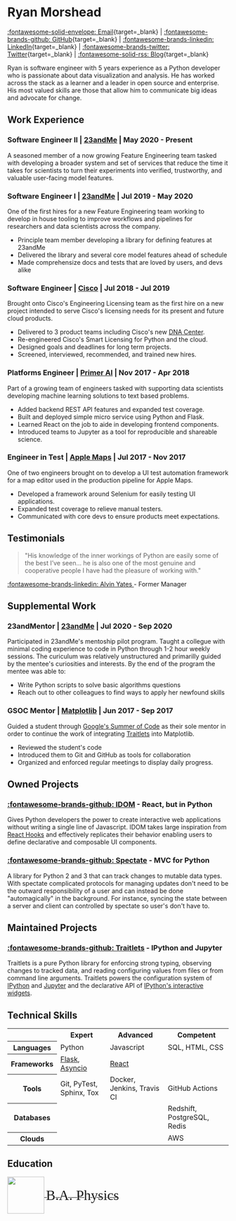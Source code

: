 # Ryan Morshead

[:fontawesome-solid-envelope: Email](mailto:ryan.morshead@gmail.com){target=\_blank} |
[:fontawesome-brands-github: GitHub](https://github.com/rmorshea){target=\_blank} |
[:fontawesome-brands-linkedin: LinkedIn](https://linkedin.com/in/rmorshea){target=\_blank} |
[:fontawesome-brands-twitter: Twitter](https://twitter.com/){target=\_blank} |
[:fontawesome-solid-rss: Blog](/feed_rss_created.xml){target=\_blank}

Ryan is software engineer with 5 years experience as a Python developer who is
passionate about data visualization and analysis. He has worked across the stack as a
learner and a leader in open source and enterprise. His most valued skills are those
that allow him to communicate big ideas and advocate for change.

## Work Experience

### Software Engineer II | [23andMe](https://www.23andme.com/) | May 2020 - Present

A seasoned member of a now growing Feature Engineering team tasked with developing a
broader system and set of services that reduce the time it takes for scientists to turn
their experiments into verified, trustworthy, and valuable user-facing model features.

### Software Engineer I | [23andMe](https://www.23andme.com/) | Jul 2019 - May 2020

One of the first hires for a new Feature Engineering team working to develop in house
tooling to improve workflows and pipelines for researchers and data scientists across the company.

- Principle team member developing a library for defining features at 23andMe
- Delivered the library and several core model features ahead of schedule
- Made comprehensize docs and tests that are loved by users, and devs alike

### Software Engineer | [Cisco](https://www.cisco.com/c/en/us/products/software/smart-accounts/software-licensing.html) | Jul 2018 - Jul 2019

Brought onto Cisco's Engineering Licensing team as the first hire on a new project
intended to serve Cisco's licensing needs for its present and future cloud products.

- Delivered to 3 product teams including Cisco's new
  [DNA Center](https://www.cisco.com/c/en/us/products/cloud-systems-management/dna-center/index.html).
- Re-engineered Cisco's Smart Licensing for Python and the cloud.
- Designed goals and deadlines for long term projects.
- Screened, interviewed, recommended, and trained new hires.

### Platforms Engineer | [Primer AI](https://primer.ai/) | Nov 2017 - Apr 2018

Part of a growing team of engineers tasked with supporting data scientists developing
machine learning solutions to text based problems.

- Added backend REST API features and expanded test coverage.
- Built and deployed simple micro service using Python and Flask.
- Learned React on the job to aide in developing frontend components.
- Introduced teams to Jupyter as a tool for reproducible and shareable science.

### Engineer in Test | [Apple Maps](https://www.apple.com/ios/maps/) | Jul 2017 - Nov 2017

One of two engineers brought on to develop a UI test automation framework for a map
editor used in the production pipeline for Apple Maps.

- Developed a framework around Selenium for easily testing UI applications.
- Expanded test coverage to relieve manual testers.
- Communicated with core devs to ensure products meet expectations.

## Testimonials

> "His knowledge of the inner workings of Python are easily some of the best I’ve seen...
> he is also one of the most genuine and cooperative people I have had the pleasure of
> working with."

<a href="https://www.linkedin.com/in/adyates/">
  :fontawesome-brands-linkedin:
  Alvin Yates
</a>
- Former Manager

## Supplemental Work

### 23andMentor | [23andMe](https://www.23andme.com/) | Jul 2020 - Sep 2020

Participated in 23andMe's mentoship pilot program. Taught a collegue with minimal coding
experience to code in Python through 1-2 hour weekly sessions. The curiculum was
relatively unstructured and primarilly guided by the mentee's curiosities and interests.
By the end of the program the mentee was able to:

- Write Python scripts to solve basic algorithms questions
- Reach out to other colleagues to find ways to apply her newfound skills

### GSOC Mentor | [Matplotlib](https://github.com/matplotlib/matplotlib) | Jun 2017 - Sep 2017

Guided a student through [Google's Summer of Code](https://summerofcode.withgoogle.com/)
as their sole mentor in order to continue the work of integrating
[Traitlets](#traitlets-ipython-and-jupyter) into Matplotlib.

- Reviewed the student's code
- Introduced them to Git and GitHub as tools for collaboration
- Organized and enforced regular meetings to display daily progress.

## Owned Projects

### [:fontawesome-brands-github: IDOM](https://github.com/rmorshea/idom) - React, but in Python

Gives Python developers the power to create interactive web applications without
writing a single line of Javascript. IDOM takes large inspiration from
[React Hooks](https://reactjs.org/docs/hooks-intro.html) and effectively replicates
their behavior enabling users to define declarative and composable UI components.

### [:fontawesome-brands-github: Spectate](https://github.com/rmorshea/spectate) - MVC for Python

A library for Python 2 and 3 that can track changes to mutable data types. With spectate
complicated protocols for managing updates don't need to be the outward responsibility
of a user and can instead be done "automagically" in the background. For instance, syncing
the state between a server and client can controlled by spectate so user's don't have to.

## Maintained Projects

### [:fontawesome-brands-github: Traitlets](https://github.com/rmorshea/traitlets) - IPython and Jupyter

Traitlets is a pure Python library for enforcing strong typing, observing changes to
tracked data, and reading configuring values from files or from command line arguments.
Traitlets powers the configuration system of [IPython](https://ipython.org/) and
[Jupyter](https://jupyter.org/) and the declarative API of
[IPython's interactive widgets](https://ipywidgets.readthedocs.io/en/stable/examples/Widget%20Basics.html).

## Technical Skills

<table style="width:100%">
  <tr>
    <th/>
    <th>Expert</th>
    <th>Advanced</th>
    <th>Competent</th>
  </tr>
  <tr>
    <th>Languages</th>
      <td>
        Python
      </td>
      <td>
        Javascript
      </td>
      <td>
        SQL, HTML, CSS
      </td>
  </tr>
  <tr>
    <th>Frameworks</th>
      <td>
        <a href="https://www.palletsprojects.com/p/flask/">Flask</a>,
        <a href="https://docs.python.org/3/library/asyncio.html">Asyncio</a>
      </td>
      <td>
        <a href="https://reactjs.org/">React</a>
      </td>
      <td>
      </td>
  </tr>
  <tr>
    <th>Tools</th>
      <td>
        Git, PyTest, Sphinx, Tox
      </td>
      <td>
        Docker, Jenkins, Travis CI
      </td>
      <td>
        GitHub Actions
      </td>
  </tr>
  <tr>
    <th>Databases</th>
      <td>
      </td>
      <td>
      </td>
      <td>
        Redshift, PostgreSQL, Redis
      </td>
  </tr>
  <tr>
    <th>Clouds</th>
      <td></td>
      <td></td>
      <td>
        AWS
      </td>
  </tr>
</table>

<p style="page-break-before: always" ></p>

## Education

<a href="https://calpoly.edu">
  <div>
      <img
        src="https://universitymarketing.calpoly.edu/wp-content/uploads/2016/10/CP_wordmark_full_RGB_grn.png"
        style="vertical-align: middle; height: 6em;"
      />
      <span style="vertical-align: middle;">
        <font face="palatino" size="6em">
          B.A. Physics
        </font>
      </span>
  </div>
</a>
